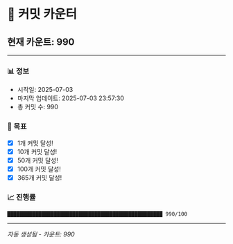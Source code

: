 # 🔢 커밋 카운터

## 현재 카운트: 990

---

### 📊 정보
- 시작일: 2025-07-03
- 마지막 업데이트: 2025-07-03 23:57:30
- 총 커밋 수: 990

### 🎯 목표
- [x] 1개 커밋 달성!
- [x] 10개 커밋 달성!
- [x] 50개 커밋 달성!
- [x] 100개 커밋 달성!
- [x] 365개 커밋 달성!

### 📈 진행률
```
██████████████████████████████████████████████████ 990/100
```

---
*자동 생성됨 - 카운트: 990*
